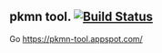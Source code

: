 pkmn tool. [![Build Status](https://travis-ci.org/arvelt/pokemon-type-tool.svg?branch=master)](https://travis-ci.org/arvelt/pokemon-type-tool)
---

Go https://pkmn-tool.appspot.com/
